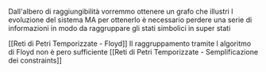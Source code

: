 Dall'albero di raggiungibilità vorremmo ottenere un grafo che illustri l evoluzione del sistema
MA per ottenerlo è necessario perdere una serie di informazioni in modo da raggruppare gli stati simbolici in super stati

[[Reti di Petri Temporizzate - Floyd]]
Il raggruppamento tramite l algoritmo di Floyd non è pero sufficiente
[[Reti di Petri Temporizzate - Semplificazione dei constraints]]